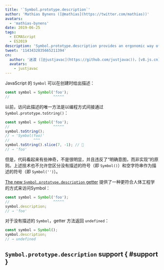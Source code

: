 ```yaml
---
title: '`Symbol.prototype.description`'
author: 'Mathias Bynens ([@mathias](https://twitter.com/mathias))'
avatars:
  - 'mathias-bynens'
date: 2019-06-25
tags:
  - ECMAScript
  - ES2019
description: 'Symbol.prototype.description provides an ergonomic way of accessing the description of a Symbol.'
tweet: '1143432835665211394'
cn:
  author: '迷渡 ([@justjavac](https://github.com/justjavac))，[v8.js.cn](https://v8.js.cn) 站长'
  avatars:
    - justjavac
---
```

JavaScript 的 `Symbol` 可以在创建时给出描述：

```js
const symbol = Symbol('foo');
//                    ^^^^^
```

以前，访问此描述的唯一方法是以编程方式间接通过 `Symbol.prototype.toString()`：

```js
const symbol = Symbol('foo');
//                    ^^^^^
symbol.toString();
// → 'Symbol(foo)'
//           ^^^
symbol.toString().slice(7, -1); // 🤔
// → 'foo'
```

但是，代码看起来有些神奇，不是很明显，并且违反了“明确意图，而非实现”的原则。上述技术也不允许您区分没有描述的符号（即 `Symbol()`）和空字符串作为描述的符号（即 `Symbol('')`）。

[The new `Symbol.prototype.description` getter](https://tc39.es/ecma262/#sec-symbol.prototype.description) 提供了一种更符合人体工程学的方式来访问Symbol：

```js
const symbol = Symbol('foo');
//                    ^^^^^
symbol.description;
// → 'foo'
```

对于没有描述的 `Symbol`，getter 方法返回 `undefined`：

```js
const symbol = Symbol();
symbol.description;
// → undefined
```

## `Symbol.prototype.description` support { #support }

<feature-support chrome="70 /blog/v8-release-70#javascript-language-features"
                 firefox="63"
                 safari="12.1"
                 nodejs="12 https://twitter.com/mathias/status/1120700101637353473"
                 babel="yes"></feature-support>
